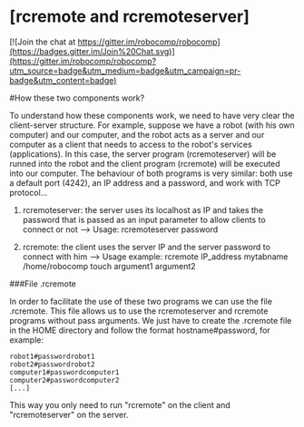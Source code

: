 [rcremote and rcremoteserver]
===============================

[![Join the chat at https://gitter.im/robocomp/robocomp](https://badges.gitter.im/Join%20Chat.svg)](https://gitter.im/robocomp/robocomp?utm_source=badge&utm_medium=badge&utm_campaign=pr-badge&utm_content=badge)

#How these two components work?

To understand how these components work, we need to have very clear the client-server structure. For example, suppose we have a robot (with his own computer) and our computer, and the robot acts as a server and our computer as a client that needs to access to the robot's services (applications). In this case, the server program (rcremoteserver) will be runned into the robot and the client program (rcremote) will be executed into our computer.
The behaviour of both programs is very similar: both use a default port (4242), an IP address and a password, and work with TCP protocol...

1) rcremoteserver: the server uses its localhost as IP and takes the password that is passed as an input parameter to allow clients to connect or not --> Usage: rcremoteserver password

2) rcremote: the client uses the server IP and the server password to connect with him --> Usage example: rcremote IP_address mytabname /home/robocomp touch argument1 argument2

###File .rcremote

In order to facilitate the use of these two programs we can use the file .rcremote. This file allows us to use the rcremoteserver and rcremote programs without pass arguments. We just have to create the .rcremote file in the HOME directory and follow the format hostname#password, for example:

    robot1#passwordrobot1
    robot2#passwordrobot2
    computer1#passwordcomputer1
    computer2#passwordcomputer2
    [...]
    
This way you only need to run "rcremote" on the client and "rcremoteserver" on the server.



    
    
    



